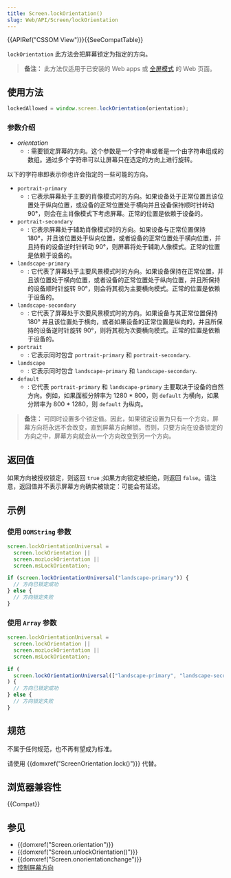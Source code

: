 ```yaml
---
title: Screen.lockOrientation()
slug: Web/API/Screen/lockOrientation
---
```


{{APIRef("CSSOM View")}}{{SeeCompatTable}}

`lockOrientation` 此方法会把屏幕锁定为指定的方向。

> **备注：** 此方法仅适用于已安装的 Web apps 或 [全屏模式](/zh-CN/docs/Web/Guide/DOM/Using_full_screen_mode) 的 Web 页面。

## 使用方法

```js
lockedAllowed = window.screen.lockOrientation(orientation);
```

### 参数介绍

- _orientation_
  - : 需要锁定屏幕的方向。这个参数是一个字符串或者是一个由字符串组成的数组。通过多个字符串可以让屏幕只在选定的方向上进行旋转。

以下的字符串即表示你也许会指定的一些可能的方向。

- `portrait-primary`
  - : 它表示屏幕处于主要的肖像模式时的方向。如果设备处于正常位置且该位置处于纵向位置，或设备的正常位置处于横向并且设备保持顺时针转动 90°，则会在主肖像模式下考虑屏幕。正常的位置是依赖于设备的。
- `portrait-secondary`
  - : 它表示屏幕处于辅助肖像模式时的方向。如果设备与正常位置保持 180°，并且该位置处于纵向位置，或者设备的正常位置处于横向位置，并且持有的设备逆时针转动 90°，则屏幕将处于辅助人像模式。正常的位置是依赖于设备的。
- `landscape-primary`
  - : 它代表了屏幕处于主要风景模式时的方向。如果设备保持在正常位置，并且该位置处于横向位置，或者设备的正常位置处于纵向位置，并且所保持的设备顺时针旋转 90°，则会将其视为主要横向模式。正常的位置是依赖于设备的。
- `landscape-secondary`
  - : 它代表了屏幕处于次要风景模式时的方向。如果设备与其正常位置保持 180° 并且该位置处于横向，或者如果设备的正常位置是纵向的，并且所保持的设备逆时针旋转 90°，则将其视为次要横向模式。正常的位置是依赖于设备的。
- `portrait`
  - : 它表示同时包含 `portrait-primary` 和 `portrait-secondary`.
- `landscape`
  - : 它表示同时包含 `landscape-primary` 和 `landscape-secondary`.
- `default`
  - : 它代表 `portrait-primary` 和 `landscape-primary` 主要取决于设备的自然方向。例如，如果面板分辨率为 1280 \* 800，则 `default` 为横向，如果分辨率为 800 \* 1280，则 `default` 为纵向。

> **备注：** 可同时设置多个锁定值。因此，如果锁定设置为只有一个方向，屏幕方向将永远不会改变，直到屏幕方向解锁。否则，只要方向在设备锁定的方向之中，屏幕方向就会从一个方向改变到另一个方向。

## 返回值

如果方向被授权锁定，则返回 `true` ;如果方向锁定被拒绝，则返回 `false`。请注意，返回值并不表示屏幕方向确实被锁定：可能会有延迟。

## 示例

### 使用 `DOMString` 参数

```js
screen.lockOrientationUniversal =
  screen.lockOrientation ||
  screen.mozLockOrientation ||
  screen.msLockOrientation;

if (screen.lockOrientationUniversal("landscape-primary")) {
  // 方向已锁定成功
} else {
  // 方向锁定失败
}
```

### 使用 `Array` 参数

```js
screen.lockOrientationUniversal =
  screen.lockOrientation ||
  screen.mozLockOrientation ||
  screen.msLockOrientation;

if (
  screen.lockOrientationUniversal(["landscape-primary", "landscape-secondary"])
) {
  // 方向已锁定成功
} else {
  // 方向锁定失败
}
```

## 规范

不属于任何规范，也不再有望成为标准。

请使用 {{domxref("ScreenOrientation.lock()")}} 代替。

## 浏览器兼容性

{{Compat}}

## 参见

- {{domxref("Screen.orientation")}}
- {{domxref("Screen.unlockOrientation()")}}
- {{domxref("Screen.onorientationchange")}}
- [控制屏幕方向](/zh-CN/docs/Managing_screen_orientation)
